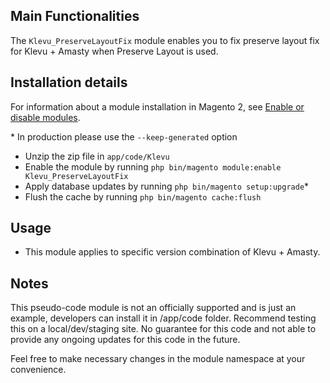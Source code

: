 ## Main Functionalities
The `Klevu_PreserveLayoutFix` module enables you to fix preserve layout fix for Klevu + Amasty when Preserve Layout is used.

## Installation details


For information about a module installation in Magento 2, see [Enable or disable modules](https://devdocs.magento.com/guides/v2.4/install-gde/install/cli/install-cli-subcommands-enable.html).

\* In production please use the `--keep-generated` option

- Unzip the zip file in `app/code/Klevu`
- Enable the module by running `php bin/magento module:enable Klevu_PreserveLayoutFix`
- Apply database updates by running `php bin/magento setup:upgrade`\*
- Flush the cache by running `php bin/magento cache:flush`


## Usage

* This module applies to specific version combination of Klevu + Amasty.


## Notes
This pseudo-code module is not an officially supported and is just an example, developers can install it in <magento-root>/app/code folder.
Recommend testing this on a local/dev/staging site. No guarantee for this code and not able to provide any ongoing updates for this code in the future.

Feel free to make necessary changes in the module namespace at your convenience.
